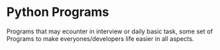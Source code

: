 # Python Programs
Programs that may ecounter in interview or daily basic task, some set of Programs to make everyones/developers life easier in all aspects.
 
